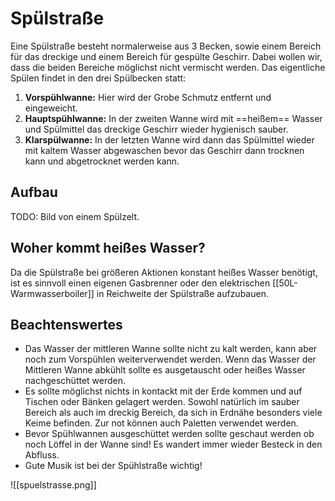 # Spülstraße

Eine Spülstraße besteht normalerweise aus 3 Becken, sowie einem Bereich für das dreckige und einem Bereich für gespülte Geschirr. Dabei wollen wir, dass die beiden Bereiche möglichst nicht vermischt werden. Das eigentliche Spülen findet in den drei Spülbecken statt:

1. **Vorspühlwanne:** Hier wird der Grobe Schmutz entfernt und eingeweicht.
2. **Hauptspühlwanne:** In der zweiten Wanne wird mit ==heißem== Wasser und Spülmittel das dreckige Geschirr wieder hygienisch sauber.
3. **Klarspülwanne:** In der letzten Wanne wird dann das Spülmittel wieder mit kaltem Wasser abgewaschen bevor das Geschirr dann trocknen kann und abgetrocknet werden kann.

## Aufbau
TODO: Bild von einem Spülzelt.

## Woher kommt heißes Wasser?
Da die Spülstraße bei größeren Aktionen konstant heißes Wasser benötigt, ist es sinnvoll einen eigenen Gasbrenner oder den elektrischen [[50L-Warmwasserboiler]] in Reichweite der Spülstraße aufzubauen.

## Beachtenswertes
* Das Wasser der mittleren Wanne sollte nicht zu kalt werden, kann aber noch zum Vorspühlen weiterverwendet werden. Wenn das Wasser der Mittleren Wanne abkühlt sollte es ausgetauscht oder heißes Wasser nachgeschüttet werden.
* Es sollte möglichst nichts in kontackt mit der Erde kommen und auf Tischen oder Bänken gelagert werden. Sowohl natürlich im sauber Bereich als auch im dreckig Bereich, da sich in Erdnähe besonders viele Keime befinden. Zur not können auch Paletten verwendet werden.
* Bevor Spühlwannen ausgeschüttet werden sollte geschaut werden ob noch Löffel in der Wanne sind! Es wandert immer wieder Besteck in den Abfluss.
* Gute Musik ist bei der Spühlstraße wichtig!

![[spuelstrasse.png]]
